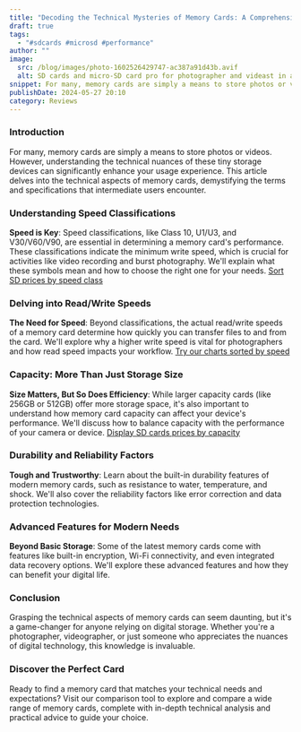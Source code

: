 ```yaml
---
title: "Decoding the Technical Mysteries of Memory Cards: A Comprehensive Guide"
draft: true
tags:
  - "#sdcards #microsd #performance"
author: ""
image:
  src: /blog/images/photo-1602526429747-ac387a91d43b.avif
  alt: SD cards and micro-SD card pro for photographer and videast in a box
snippet: For many, memory cards are simply a means to store photos or videos. However, understanding the technical nuances of these tiny storage devices can significantly enhance your usage experience. This article delves into the technical aspects of memory cards, demystifying the terms and specifications that intermediate users encounter.
publishDate: 2024-05-27 20:10
category: Reviews
---
```

### **Introduction**

For many, memory cards are simply a means to store photos or videos. However, understanding the technical nuances of these tiny storage devices can significantly enhance your usage experience. This article delves into the technical aspects of memory cards, demystifying the terms and specifications that intermediate users encounter.

### **Understanding Speed Classifications**

**Speed is Key**: Speed classifications, like Class 10, U1/U3, and V30/V60/V90, are essential in determining a memory card's performance. These classifications indicate the minimum write speed, which is crucial for activities like video recording and burst photography. We'll explain what these symbols mean and how to choose the right one for your needs.
[Sort SD prices by speed class](https://sdprices.com/?sorting=sd_type__desc)

### **Delving into Read/Write Speeds**

**The Need for Speed**: Beyond classifications, the actual read/write speeds of a memory card determine how quickly you can transfer files to and from the card. We'll explore why a higher write speed is vital for photographers and how read speed impacts your workflow.
[Try our charts sorted by speed](https://sdprices.com/?sorting=speed_class__desc)

### **Capacity: More Than Just Storage Size**

**Size Matters, But So Does Efficiency**: While larger capacity cards (like 256GB or 512GB) offer more storage space, it's also important to understand how memory card capacity can affect your device's performance. We'll discuss how to balance capacity with the performance of your camera or device.
[Display SD cards prices by capacity](https://sdprices.com/?sorting=capacity__desc)

### **Durability and Reliability Factors**

**Tough and Trustworthy**: Learn about the built-in durability features of modern memory cards, such as resistance to water, temperature, and shock. We'll also cover the reliability factors like error correction and data protection technologies.

### **Advanced Features for Modern Needs**

**Beyond Basic Storage**: Some of the latest memory cards come with features like built-in encryption, Wi-Fi connectivity, and even integrated data recovery options. We'll explore these advanced features and how they can benefit your digital life.

### **Conclusion**

Grasping the technical aspects of memory cards can seem daunting, but it's a game-changer for anyone relying on digital storage. Whether you're a photographer, videographer, or just someone who appreciates the nuances of digital technology, this knowledge is invaluable.

### **Discover the Perfect Card**

Ready to find a memory card that matches your technical needs and expectations? Visit our comparison tool to explore and compare a wide range of memory cards, complete with in-depth technical analysis and practical advice to guide your choice.
